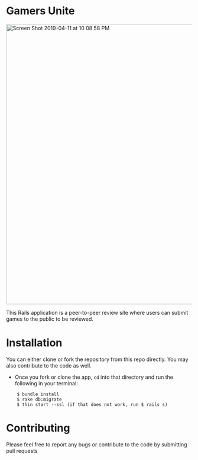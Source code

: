 # Gamers Unite

<img width="756" alt="Screen Shot 2019-04-11 at 10 08 58 PM" src="https://user-images.githubusercontent.com/21001647/56009858-ec485280-5ca6-11e9-8921-ebe0d5b6935d.png">

This Rails application is a peer-to-peer review site where users can submit games to the public to be reviewed. 

# Installation

You can either clone or fork the repository from this repo directly. You may also contribute to the code as well.

* Once you fork or clone the app, `cd` into that directory and run the following in your terminal: 
```
    $ bundle install
    $ rake db:migrate 
    $ thin start --ssl (if that does not work, run $ rails s)
```

# Contributing 

Please feel free to report any bugs or contribute to the code by submitting pull requests
